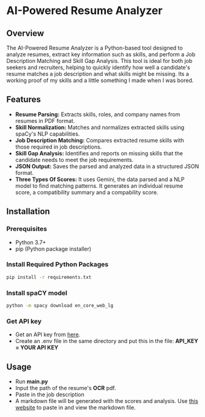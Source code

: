 # AI-Powered Resume Analyzer

## Overview

The AI-Powered Resume Analyzer is a Python-based tool designed to analyze resumes, extract key information such as skills, and perform a Job Description Matching and Skill Gap Analysis. This tool is ideal for both job seekers and recruiters, helping to quickly identify how well a candidate's resume matches a job description and what skills might be missing. Its a working proof of my skills and a little something I made when I was bored.

## Features

- **Resume Parsing:** Extracts skills, roles, and company names from resumes in PDF format.
- **Skill Normalization:** Matches and normalizes extracted skills using spaCy's NLP capabilities.
- **Job Description Matching:** Compares extracted resume skills with those required in job descriptions.
- **Skill Gap Analysis:** Identifies and reports on missing skills that the candidate needs to meet the job requirements.
- **JSON Output:** Saves the parsed and analyzed data in a structured JSON format.
- **Three Types Of Scores:** It uses Gemini, the data parsed and a NLP model to find matching patterns. It generates an individual resume score, a compatibility summary and a compability score.

## Installation

### Prerequisites

- Python 3.7+
- pip (Python package installer)

### Install Required Python Packages

```bash
pip install -r requirements.txt
```
### Install spaCY model
```bash
python -m spacy download en_core_web_lg
```
### Get API key
- Get an API key from <a href="https://aistudio.google.com/app/apikey">here</a>.
- Create an .env file in the same directory and put this in the file: **API_KEY = YOUR API KEY**

## Usage
- Run **main.py**
- Input the path of the resume's **OCR** pdf.
- Paste in the job description
- A markdown file will be generated with the scores and analysis. Use <a href="https://markdownlivepreview.com/">this website</a> to paste in and view the markdown file.
